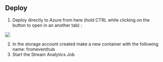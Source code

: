 ## Deploy

1. Deploy directly to Azure from here (hold CTRL while clicking on the button to open in an another tab) :

  <a target="_blank" id="deploy-to-azure"  href="https://portal.azure.com/#create/Microsoft.Template/uri/https%3A%2F%2Fraw.githubusercontent.com%2FDutchAzureMeetup%2FBigDataIngestion1%2Fmaster%2Fsrc%2FAzureInfrastructure%2Fazuredeploy.json"><img src="http://azuredeploy.net/deploybutton.png"/></a>

2. In the storage account created make a new container with the following name: fromeventhub
3. Start the Stream Analytics Job

